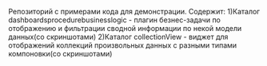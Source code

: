 Репозиторий с примерами кода для демонстрации. Содержит:
1)Каталог dashboardsprocedurebusinesslogic - плагин безнес-задачи по отображению и фильтрации сводной информации по некой модели данных(со скриншотами)
2)Каталог сollectionView - виджет для отображений коллекций произвольных данных с разными типами компоновки(со скриншотами)
